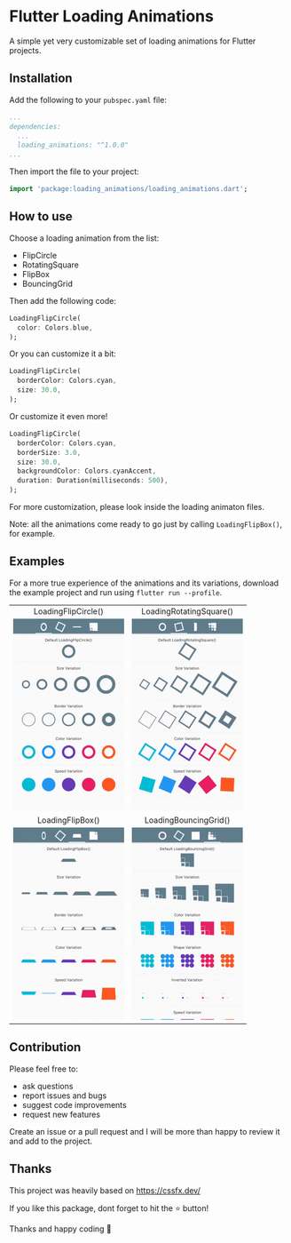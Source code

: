 # Flutter Loading Animations

A simple yet very customizable set of loading animations for Flutter projects.

## Installation

Add the following to your `pubspec.yaml` file:

```yaml
...
dependencies:
  ...
  loading_animations: "^1.0.0"
...
```

Then import the file to your project:
```dart
import 'package:loading_animations/loading_animations.dart';
```

## How to use

Choose a loading animation from the list:
- FlipCircle
- RotatingSquare
- FlipBox
- BouncingGrid

Then add the following code:
```dart
LoadingFlipCircle(
  color: Colors.blue,
);
```
Or you can customize it a bit:
```dart
LoadingFlipCircle(
  borderColor: Colors.cyan,
  size: 30.0,
);
```
Or customize it even more!
```dart
LoadingFlipCircle(
  borderColor: Colors.cyan,
  borderSize: 3.0,
  size: 30.0,
  backgroundColor: Colors.cyanAccent,
  duration: Duration(milliseconds: 500),
);
```

For more customization, please look inside the loading animaton files.

Note: all the animations come ready to go just by calling `LoadingFlipBox()`, for example.

## Examples

For a more true experience of the animations and its variations,
download the example project and run using `flutter run --profile`.

<table>
<tr>
<td align="center">
LoadingFlipCircle()
</td>
<td align="center">
LoadingRotatingSquare()
</td>
</tr>
<tr>
<td align="center"><img src="assets/LoadingFlipCircle.gif" width="200"></td>
<td align="center"><img src="assets/LoadingRotatingSquare.gif" width="200"></td>
</tr>
<tr>
<td align="center">
LoadingFlipBox()
</td>
<td align="center">
LoadingBouncingGrid()
</td>
</tr>
<tr>
<td align="center"><img src="assets/LoadingFlipBox.gif" width="200"></td>
<td align="center"><img src="assets/LoadingBouncingGrid.gif" width="200"></td>
</tr>

</table>


## Contribution

Please feel free to:
- ask questions
- report issues and bugs
- suggest code improvements
- request new features

Create an issue or a pull request and I will be more than happy to review it and add to the project.

## Thanks

This project was heavily based on https://cssfx.dev/

If you like this package, dont forget to hit the ⭐️ button!

Thanks and happy coding 👻

